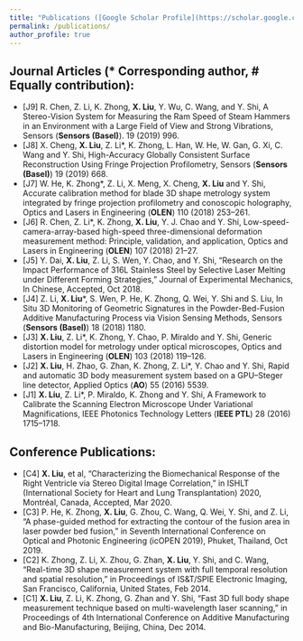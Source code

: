 ```yaml
---
title: "Publications ([Google Scholar Profile](https://scholar.google.com/citations?user=8AIuzdwAAAAJ&hl=en&authuser=1))"
permalink: /publications/
author_profile: true
---
```

## Journal Articles (* Corresponding author, # Equally contribution):
- [J9] R. Chen, Z. Li, K. Zhong, **X. Liu**, Y. Wu, C. Wang, and Y. Shi, A Stereo-Vision System for Measuring the Ram Speed of Steam Hammers in an Environment with a Large Field of View and Strong Vibrations, Sensors (**Sensors (Basel)**). 19 (2019) 996. 
- [J8] X. Cheng, **X. Liu**, Z. Li*, K. Zhong, L. Han, W. He, W. Gan, G. Xi, C. Wang and Y. Shi, High-Accuracy Globally Consistent Surface Reconstruction Using Fringe Projection Profilometry, Sensors (**Sensors (Basel)**) 19 (2019) 668.
- [J7] W. He, K. Zhong*, Z. Li, X. Meng, X. Cheng, **X. Liu** and Y. Shi, Accurate calibration method for blade 3D shape metrology system integrated by fringe projection profilometry and conoscopic holography, Optics and Lasers in Engineering (**OLEN**) 110 (2018) 253–261.
- [J6] R. Chen, Z. Li*, K. Zhong, **X. Liu**, Y. J. Chao and Y. Shi, Low-speed-camera-array-based high-speed three-dimensional deformation measurement method: Principle, validation, and application, Optics and Lasers in Engineering (**OLEN**) 107 (2018) 21–27.
- [J5] Y. Dai, **X. Liu**, Z. Li, S. Wen, Y. Chao, and Y. Shi, “Research on the Impact Performance of 316L Stainless Steel by Selective Laser Melting under Different Forming Strategies,” Journal of Experimental Mechanics, In Chinese, Accepted, Oct 2018.
- [J4] Z. Li, **X. Liu***, S. Wen, P. He, K. Zhong, Q. Wei, Y. Shi and S. Liu, In Situ 3D Monitoring of Geometric Signatures in the Powder-Bed-Fusion Additive Manufacturing Process via Vision Sensing Methods, Sensors (**Sensors (Basel)**) 18 (2018) 1180.
- [J3] **X. Liu**, Z. Li*, K. Zhong, Y. Chao, P. Miraldo and Y. Shi, Generic distortion model for metrology under optical microscopes, Optics and Lasers in Engineering (**OLEN**) 103 (2018) 119–126.
- [J2] **X. Liu**, H. Zhao, G. Zhan, K. Zhong, Z. Li*, Y. Chao and Y. Shi, Rapid and automatic 3D body measurement system based on a GPU–Steger line detector, Applied Optics (**AO**) 55 (2016) 5539.
- [J1] **X. Liu**, Z. Li*, P. Miraldo, K. Zhong and Y. Shi, A Framework to Calibrate the Scanning Electron Microscope Under Variational Magnifications, IEEE Photonics Technology Letters (**IEEE PTL**) 28 (2016) 1715–1718.

## Conference Publications:
- [C4] **X. Liu**, et al, “Characterizing the Biomechanical Response of the Right Ventricle via Stereo Digital Image Correlation,” in ISHLT (International Society for Heart and Lung Transplantation) 2020, Montréal, Canada, Accepted, Mar 2020.
- [C3] P. He, K. Zhong, **X. Liu**, G. Zhou, C. Wang, Q. Wei, Y. Shi, and Z. Li, “A phase-guided method for extracting the contour of the fusion area in laser powder bed fusion,” in Seventh International Conference on Optical and Photonic Engineering (icOPEN 2019), Phuket, Thailand, Oct 2019.
- [C2] K. Zhong, Z. Li, X. Zhou, G. Zhan, **X. Liu**, Y. Shi, and C. Wang, “Real-time 3D shape measurement system with full temporal resolution and spatial resolution,” in Proceedings of IS&T/SPIE Electronic Imaging, San Francisco, California, United States, Feb 2014.
- [C1] **X. Liu**, Z. Li, K. Zhong, G. Zhan and Y. Shi, “Fast 3D full body shape measurement technique based on multi-wavelength laser scanning,” in Proceedings of 4th International Conference on Additive Manufacturing and Bio-Manufacturing, Beijing, China, Dec 2014.
